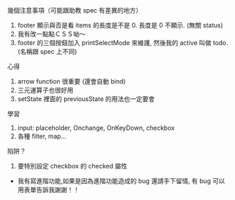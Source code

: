 幾個注意事項（可能跟助教 spec 有差異的地方）

1. footer 顯示與否是看 items 的長度是不是 0. 長度是 0 不顯示. (無關 status)
2. 我有改一點點ＣＳＳ呦～
3. footer 的三個按鈕加入 printSelectMode 來維護, 然後我的 active 叫做 todo.(名稱跟 spec 上不同)

心得

1. arrow function 很重要 (還會自動 bind)
2. 三元運算子也很好用
3. setState 裡面的 previousState 的用法也一定要會

學習

1. input: placeholder, Onchange, OnKeyDown, checkbox
2. 各種 filter, map...

陷阱？

1. 要特別設定 checkbox 的 checked 屬性

- 我有寫進階功能,如果是因為進階功能造成的 bug 還請手下留情, 有 bug 可以用表單告訴我謝謝！！
